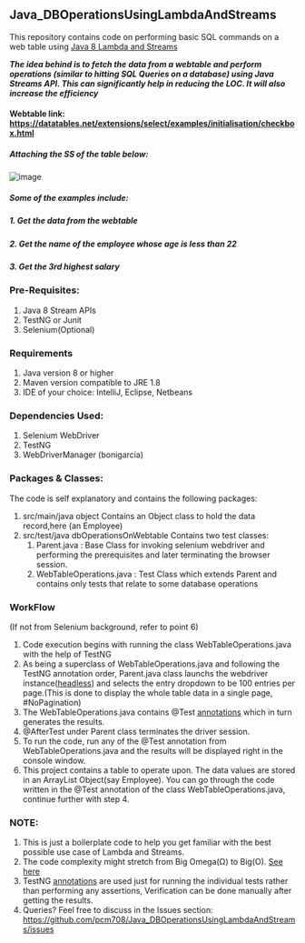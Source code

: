 ## Java_DBOperationsUsingLambdaAndStreams

This repository contains code on performing basic SQL commands on a web table using [Java 8 Lambda and Streams](https://www.w3schools.com/java/java_lambda.asp)

**_The idea behind is to fetch the data from a webtable and perform operations (similar to hitting SQL Queries on a database) using Java Streams API. 
This can significantly help in reducing the LOC. It will also increase the efficiency_**

#### Webtable link: https://datatables.net/extensions/select/examples/initialisation/checkbox.html
##### Attaching the SS of the table below:
 
![image](https://user-images.githubusercontent.com/52307892/121800165-d7ccbf80-cc4d-11eb-93e4-1f2551b39936.png)
##### Some of the examples include: 
##### 1. Get the data from the webtable
##### 2. Get the name of the employee whose age is less than 22
##### 3. Get the 3rd highest salary

### Pre-Requisites:
1. Java 8 Stream APIs
2. TestNG or Junit
3. Selenium(Optional)

### Requirements
1. Java version 8 or higher
2. Maven version compatible to JRE 1.8
3. IDE of your choice: IntelliJ, Eclipse, Netbeans

### Dependencies Used:
1. Selenium WebDriver
2. TestNG
3. WebDriverManager (bonigarcia)

### Packages & Classes: 
The code is self explanatory and contains the following packages:
1. src/main/java object
    Contains an Object class to hold the data record,here (an Employee)
2. src/test/java dbOperationsOnWebtable
    Contains two test classes: 
    1. Parent.java : Base Class for invoking selenium webdriver and performing the prerequisites and later terminating the browser session.
    2. WebTableOperations.java : Test Class which extends Parent and contains only tests that relate to some database operations

### WorkFlow 
(If not from Selenium background, refer to point 6)
1. Code execution begins with running the class WebTableOperations.java with the help of TestNG
2. As being a superclass of WebTableOperations.java and following the TestNG annotation order,
   Parent.java class launchs the webdriver instance([headless](https://www.toolsqa.com/selenium-webdriver/selenium-headless-browser-testing/)) and selects the entry dropdown to be 100 entries per page.(This is done to display the whole table data in a single page, #NoPagination)
3. The WebTableOperations.java contains @Test [annotations](https://www.javatpoint.com/testng-annotations) which in turn generates the results.
4. @AfterTest under Parent class terminates the driver session.
5. To run the code, run any of the @Test annotation from WebTableOperations.java and the results will be displayed right in the console window.
6. This project contains a table to operate upon. The data values are stored in an ArrayList Object(say Employee). You can go through the code written in the @Test annotation of the class WebTableOperations.java, continue further with step 4.

### NOTE:
1. This is just a boilerplate code to help you get familiar with the best possible use case of Lambda and Streams.
2. The code complexity might stretch from Big Omega(Ω) to Big(O). [See here](https://www.geeksforgeeks.org/difference-between-big-oh-big-omega-and-big-theta/)
3. TestNG [annotations](https://www.javatpoint.com/testng-annotations) are used just for running the individual tests rather than performing any assertions,
   Verification can be done manually after getting the results.
4. Queries? Feel free to discuss in the Issues section: https://github.com/pcm708/Java_DBOperationsUsingLambdaAndStreams/issues
